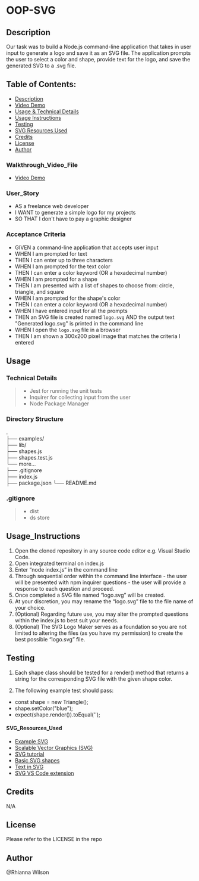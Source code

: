 # OOP-SVG

## Description
Our task was to build a Node.js command-line application that takes in user input to generate a logo and save it as an SVG file. The application prompts the user to select a color and shape, provide text for the logo, and save the generated SVG to a .svg file.

## Table of Contents:
- [Description](#Description)
- [Video Demo](#Walkthrough_Video_File)
- [Usage & Technical Details](#Usage)
- [Usage Instructions](#Usage_Instructions)
- [Testing](#Testing)
- [SVG Resources Used](#SVG_Resources_Used)
- [Credits](#Credits)
- [License](#License)
- [Author](#Author)

### Walkthrough_Video_File
- [Video Demo](#Walkthrough_Video_File)


### User_Story
- AS a freelance web developer
- I WANT to generate a simple logo for my projects
- SO THAT I don't have to pay a graphic designer

### Acceptance Criteria
- GIVEN a command-line application that accepts user input
- WHEN I am prompted for text
- THEN I can enter up to three characters
- WHEN I am prompted for the text color
- THEN I can enter a color keyword (OR a hexadecimal number)
- WHEN I am prompted for a shape
- THEN I am presented with a list of shapes to choose from: circle, triangle, and square
- WHEN I am prompted for the shape's color
- THEN I can enter a color keyword (OR a hexadecimal number)
- WHEN I have entered input for all the prompts
- THEN an SVG file is created named `logo.svg`
AND the output text "Generated logo.svg" is printed in the command line
- WHEN I open the `logo.svg` file in a browser
- THEN I am shown a 300x200 pixel image that matches the criteria I entered


## Usage 
### Technical Details
> - Jest for running the unit tests 
> - Inquirer for collecting input from the user
> - Node Package Manager

### Directory Structure
.  
├── examples/           
├── lib/                
    ├── shapes.js       
    ├── shapes.test.js  
    └── more...        
├── .gitignore          
├── index.js           
├── package.json
└── README.md         

### .gitignore 
> - dist
> - ds store


## Usage_Instructions
1. Open the cloned repository in any source code editor e.g. Visual Studio Code.
2. Open integrated terminal on index.js
3. Enter “node index.js” in the command line
4. Through sequential order within the command line interface - the user will be presented with npm inquirer questions - the user will provide a response to each question and proceed.
5. Once completed a SVG file named “logo.svg” will be created.
6. At your discretion, you may rename the “logo.svg” file to the file name of your choice.
7. (Optional) Regarding future use, you may alter the prompted questions within the index.js to best suit your needs.
8. (Optional) The SVG Logo Maker serves as a foundation so you are not limited to altering the files (as you have my permission) to create the best possible “logo.svg” file.

## Testing
1. Each shape class should be tested for a render() method that returns a string for the corresponding SVG file with the given shape color.

2. The following example test should pass:
- const shape = new Triangle();
- shape.setColor("blue");
- expect(shape.render()).toEqual('<polygon points="150, 18 244, 182 56, 182" fill="blue" />');

#### SVG_Resources_Used
* [Example SVG](https://static.fullstack-bootcamp.com/fullstack-ground/module-10/circle.svg)
* [Scalable Vector Graphics (SVG)](https://en.wikipedia.org/wiki/Scalable_Vector_Graphics)
* [SVG tutorial](https://developer.mozilla.org/en-US/docs/Web/SVG/Tutorial)
* [Basic SVG shapes](https://developer.mozilla.org/en-US/docs/Web/SVG/Tutorial/Basic_Shapes)
* [Text in SVG](https://developer.mozilla.org/en-US/docs/Web/SVG/Tutorial/Texts)
* [SVG VS Code extension](https://marketplace.visualstudio.com/items?itemName=jock.svg)

## Credits
N/A

## License
Please refer to the LICENSE in the repo

## Author
@Rhianna Wilson

